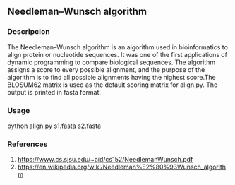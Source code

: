 ## **Needleman–Wunsch algorithm**

### **Descripcion**

The Needleman–Wunsch algorithm is an algorithm used in bioinformatics to align protein or nucleotide sequences. It was one of the first applications of dynamic programming to compare biological sequences. The algorithm assigns a score to every possible alignment, and the purpose of the algorithm is to find all possible alignments having the highest score.The BLOSUM62 matrix is used as the default scoring matrix for align.py. The output is printed in fasta format.

### **Usage**

python align.py s1.fasta s2.fasta

### **References**

1. https://www.cs.sjsu.edu/~aid/cs152/NeedlemanWunsch.pdf
2. https://en.wikipedia.org/wiki/Needleman%E2%80%93Wunsch_algorithm
